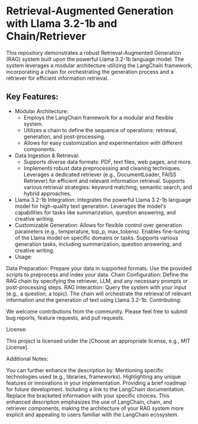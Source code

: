 # Retrieval-Augmented Generation with Llama 3.2-1b and Chain/Retriever

This repository demonstrates a robust Retrieval-Augmented Generation (RAG) system built upon the powerful Llama 3.2-1b language model. The system leverages a modular architecture utilizing the LangChain framework, incorporating a chain for orchestrating the generation process and a retriever for efficient information retrieval.

## Key Features:

- Modular Architecture:
  - Employs the LangChain framework for a modular and flexible system.
  - Utilizes a chain to define the sequence of operations: retrieval, generation, and post-processing.
  - Allows for easy customization and experimentation with different components.
- Data Ingestion & Retrieval:
  - Supports diverse data formats: PDF, text files, web pages, and more.
  - Implements robust data preprocessing and cleaning techniques.
Leverages a dedicated retriever (e.g., DocumentLoader, FAISS Retriever) for efficient and relevant information retrieval.
Supports various retrieval strategies: keyword matching, semantic search, and hybrid approaches.
- Llama 3.2-1b Integration:
Integrates the powerful Llama 3.2-1b language model for high-quality text generation.
Leverages the model's capabilities for tasks like summarization, question answering, and creative writing.
- Customizable Generation:
Allows for flexible control over generation parameters (e.g., temperature, top_p, max_tokens).
Enables fine-tuning of the Llama model on specific domains or tasks.
Supports various generation tasks, including summarization, question answering, and creative writing.
- Usage:

Data Preparation:
Prepare your data in supported formats.
Use the provided scripts to preprocess and index your data.
Chain Configuration:
Define the RAG chain by specifying the retriever, LLM, and any necessary prompts or post-processing steps.
RAG Interaction:
Query the system with your input (e.g., a question, a topic).
The chain will orchestrate the retrieval of relevant information and the generation of text using Llama 3.2-1b.
Contributing:

We welcome contributions from the community. Please feel free to submit bug reports, feature requests, and pull requests.

License:

This project is licensed under the [Choose an appropriate license, e.g., MIT License].

Additional Notes:

You can further enhance the description by:
Mentioning specific technologies used (e.g., libraries, frameworks).
Highlighting any unique features or innovations in your implementation.
Providing a brief roadmap for future development.
Including a link to the LangChain documentation.
Replace the bracketed information with your specific choices.
This enhanced description emphasizes the use of LangChain, chain, and retriever components, making the architecture of your RAG system more explicit and appealing to users familiar with the LangChain ecosystem.
